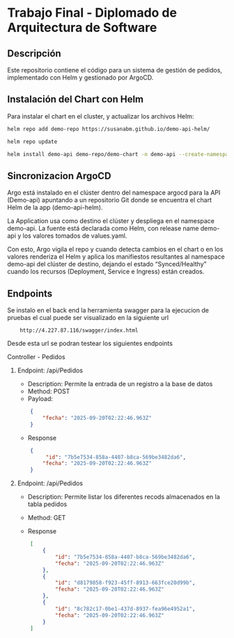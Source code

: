 # Trabajo Final - Diplomado de Arquitectura de Software

## Descripción
Este repositorio contiene el código para un sistema de gestión de pedidos, implementado con Helm y gestionado por ArgoCD.

## Instalación del Chart con Helm

Para instalar el chart en el cluster, y actualizar los archivos Helm:

```bash
helm repo add demo-repo https://susanabm.github.io/demo-api-helm/

helm repo update

helm install demo-api demo-repo/demo-chart -n demo-api --create-namespace

```

## Sincronizacion ArgoCD 

Argo está instalado en el clúster dentro del namespace argocd para la API (Demo-api) apuntando a un
repositorio Git donde se encuentra el chart Helm de la app (demo-api-helm).
 
La Application usa como destino el clúster y despliega en el namespace demo-api. La fuente está declarada como Helm,
con release name demo-api y los valores tomados de values.yaml.
 
Con esto, Argo vigila el repo y cuando detecta cambios en el chart o en los valores renderiza el Helm y aplica los manifiestos
resultantes al namespace demo-api del clúster de destino, dejando el estado “Synced/Healthy” cuando los recursos (Deployment, Service e Ingress) están creados.

## Endpoints

Se instalo en el back end la herramienta swagger para la ejecucion de pruebas el cual puede ser visualizado en la siguiente url 

```
    http://4.227.87.116/swagger/index.html
```

Desde esta url se podran testear los siguientes endpoints

Controller - Pedidos

1. Endpoint: /api/Pedidos 
    * Description: Permite la entrada de un registro a la base de datos
    * Method: POST
    * Payload:

    ```Json
        {
            "fecha": "2025-09-20T02:22:46.963Z"
        }
    ```

    * Response

    ```Json
        {
             "id": "7b5e7534-858a-4407-b8ca-569be3482da6",
            "fecha": "2025-09-20T02:22:46.963Z"
        }
    ```

2. Endpoint: /api/Pedidos 
    * Description: Permite listar los diferentes recods almacenados en la tabla pedidos
    * Method: GET
    
    * Response
    
    ```Json
        [
            {
                "id": "7b5e7534-858a-4407-b8ca-569be3482da6",
                "fecha": "2025-09-20T02:22:46.963Z"
            },
            {
                "id": "d8179858-f923-45ff-8913-663fce20d99b",
                "fecha": "2025-09-20T02:22:46.963Z"
            },
            {
                "id": "8c782c17-0be1-437d-8937-fea96e4952a1",
                "fecha": "2025-09-20T02:22:46.963Z"
            }
        ]
    ```